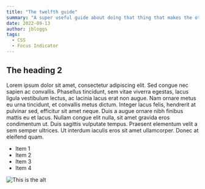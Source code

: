 ```yaml
---
title: "The twelfth guide"
summary: "A super useful guide about doing that thing that makes the other thing accessible to everybody"
date: 2022-09-13
author: jbloggs
tags:
  - CSS
  - Focus Indicator
---
```


## The heading 2


Lorem ipsum dolor sit amet, consectetur adipiscing elit. Sed congue nec sapien ac convallis. Phasellus tincidunt, sem vitae viverra egestas, lacus ligula vestibulum lectus, ac lacinia lacus erat non augue. Nam ornare metus eu urna tincidunt, et convallis metus dictum. Integer lacus felis, hendrerit at pulvinar sed, efficitur sit amet neque. Duis a augue ornare nibh finibus mattis eu et lacus. Nullam congue elit nulla, sit amet gravida eros condimentum ut. Duis sagittis vulputate tempus. Praesent elementum velit a sem semper ultrices. Ut interdum iaculis eros sit amet ullamcorper. Donec at eleifend quam.

- Item 1
- Item 2
- Item 3
- Item 4

![This is the alt](/img/test.jpeg)